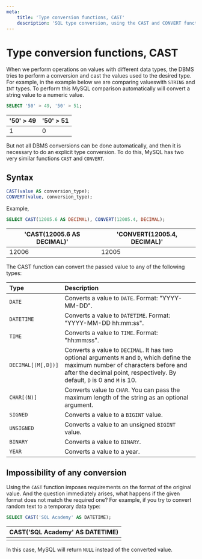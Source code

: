 ```yaml
---
meta:
    title: 'Type conversion functions, CAST'
    description: 'SQL type conversion, using the CAST and CONVERT functions'
---
```


# Type conversion functions, CAST

When we perform operations on values ​​with different data types, the DBMS tries to perform a conversion and cast the values ​​used to the desired type.
For example, in the example below we are comparing values ​​with `STRING` and `INT` types. To perform this MySQL comparison automatically
will convert a string value to a numeric value.

```sql
SELECT '50' > 49, '50' > 51;
```

| '50' > 49 | '50' > 51 |
| --------- | --------- |
| 1         | 0         |

But not all DBMS conversions can be done automatically, and then it is necessary to do an explicit type conversion.
To do this, MySQL has two very similar functions `CAST` and `CONVERT`.

## Syntax

```sql
CAST(value AS conversion_type);
CONVERT(value, conversion_type);
```

Example,

```sql
SELECT CAST(12005.6 AS DECIMAL), CONVERT(12005.4, DECIMAL);
```

| 'CAST(12005.6 AS DECIMAL)' | 'CONVERT(12005.4, DECIMAL)' |
| -------------------------- | --------------------------- |
| 12006                      | 12005                       |

The CAST function can convert the passed value to any of the following types:

| Type               | Description                                                                                                                                                                                                   |
| :----------------- | :------------------------------------------------------------------------------------------------------------------------------------------------------------------------------------------------------------ |
| `DATE`             | Converts a value to `DATE`. Format: "YYYY-MM-DD".                                                                                                                                                             |
| `DATETIME`         | Converts a value to `DATETIME`. Format: "YYYY-MM-DD hh:mm:ss".                                                                                                                                                |
| `TIME`             | Converts a value to `TIME`. Format: "hh:mm:ss".                                                                                                                                                               |
| `DECIMAL[(M[,D])]` | Converts a value to `DECIMAL`. It has two optional arguments `M` and `D`, which define the maximum number of characters before and after the decimal point, respectively. By default, `D` is 0 and `M` is 10. |
| `CHAR[(N)]`        | Converts value to `CHAR`. You can pass the maximum length of the string as an optional argument.                                                                                                              |
| `SIGNED`           | Converts a value to a `BIGINT` value.                                                                                                                                                                         |
| `UNSIGNED`         | Converts a value to an unsigned `BIGINT` value.                                                                                                                                                               |
| `BINARY`           | Converts a value to `BINARY`.                                                                                                                                                                                 |
| `YEAR`             | Converts a value to a year.                                                                                                                                                                                   |

## Impossibility of any conversion

Using the `CAST` function imposes requirements on the format of the original value. And the question immediately arises,
what happens if the given format does not match the required one?
For example, if you try to convert random text to a temporary data type:

```sql
SELECT CAST('SQL Academy' AS DATETIME);
```

| CAST('SQL Academy' AS DATETIME) |
| ------------------------------- |
| <NULL>                          |

In this case, MySQL will return `NULL` instead of the converted value.

